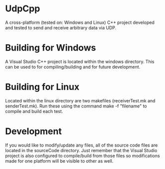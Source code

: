# UdpCpp
A cross-platform (tested on: Windows and Linux) C++ project developed and tested to send and receive arbitrary data via UDP.

# Building for Windows
A Visual Studio C++ project is located within the windows directory. This can be used to for compiling/building and for future development.

# Building for Linux
Located within the linux directory are two makefiles (receiverTest.mk and senderTest.mk). Run these using the command make -f "filename" to compile and build each test.

# Development
If you would like to modify/update any files, all of the source code files are located in the sourceCode directory. Just remember that the Visual Studio project is also configured to compile/build from those files so modifications made for one platform will be visible to other as well.
